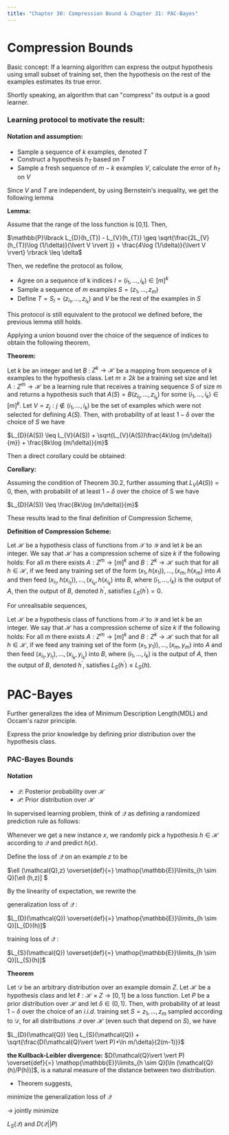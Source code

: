 ```yaml
---
title: "Chapter 30: Compression Bound & Chapter 31: PAC-Bayes"
---
```

# Compression Bounds

Basic concept:
If a learning algorithm can express the output hypothesis using small subset of training set, then the hypothesis on the rest of the examples estimates its true error.

Shortly speaking, an algorithm that can "compress" its output is a good learner.

### Learning protocol to motivate the result:

#### Notation and assumption:
* Sample a sequence of $\mathit{k}$ examples, denoted $\mathit{T}$
* Construct a hypothesis $\mathit{h}_{T}$ based on $\mathit{T}$
* Sample a fresh sequence of $m-k$ examples $V$, calculate the error of $\mathit{h}_{T}$ on $V$

Since $V$ and $T$ are independent, by using Bernstein's inequality, we get the following lemma

**Lemma:**

Assume that the range of the loss function is [0,1]. Then, 

$\mathbb{P}\lbrack L_{D}(h_{T}) - L_{V}(h_{T}) \geq \sqrt{\frac{2L_{V}(h_{T})\log (1/\delta)}{\lvert V \rvert }} + \frac{4\log (1/\delta)}{\lvert V \rvert}  \rbrack \leq \delta$

Then, we redefine the protocol as follow,
* Agree on a sequence of k indices $I = (i_{1},...,i_{k})\in [m]^{k}$
* Sample a sequence of $m$ examples $S = (z_{1},...,z_{m})$
* Define $T = S_{I} = (z_{i_{1}},...,z_{i_{k}})$ and $V$ be the rest of the examples in $S$

This protocol is still equivalent to the protocol we defined before, the previous lemma still holds.

Applying a union bouond over the choice of the sequence of indices to obtain the following theorem,

**Theorem:**

Let $k$ be an integer and let $B$ : $Z^{k} \to \mathcal{H}$ be a mapping from sequence of $k$ examples to the hypothesis class. Let $m \geq 2k$ be a training set size and let $A: Z^{m} \to \mathcal{H}$ be a learning rule that receives a training sequence $S$ of size $m$ and returns a hypothesis such that $A(S) = B(z_{i_{1}},...,z_{i_{k}})$ for some $(i_{1},...,i_{k})\in [m]^{k}$. Let $V = {z_{j}:j \not\in (i_{1},...,i_{k})}$ be the set of examples which were not selected for defining $A(S)$. Then, with probability of at least $1 - \delta$ over the choice of $S$ we have

$L_{D}(A(S)) \leq L_{V}(A(S)) + \sqrt{L_{V}(A(S))\frac{4k\log (m/\delta)}{m}} + \frac{8k\log (m/\delta)}{m}$

Then a direct corollary could be obtained:

**Corollary:**

Assuming the condition of Theorem 30.2, further assuming that $L_{V}(A(S)) = 0$, then, with probabilit of at least $1-\delta$ over the choice of S we have

$L_{D}(A(S)) \leq \frac{8k\log (m/\delta)}{m}$

These results lead to the final definition of Compression Scheme,

**Definition of Compression Scheme:**

Let $\mathcal{H}$ be a hypothesis class of functions from $\mathcal{X}$ to $\mathcal{Y}$ and let $k$ be an integer. We say that $\mathcal{H}$ has a compression scheme of size $k$ if the following holds:
For all $m$ there exists $A : Z^{m} \to [m]^{k}$ and $B : Z^{k} \to \mathcal{H}$ such that for all $h \in \mathcal{H}$, if we feed any training set of the form $(x_{1},h(x_{1})),...,(x_{m},h(x_{m})$ into $A$ and then feed $(x_{i_{1}},h(x_{i_{1}})),...,(x_{i_{k}},h(x_{i_{k}})$ into $B$, where $(i_{1},...,i_{k})$ is the output of $A$, then the output of $B$, denoted $h^\prime$, satisfies $L_{S}(h^\prime) = 0$.

For unrealisable sequences,

Let $\mathcal{H}$ be a hypothesis class of functions from $\mathcal{X}$ to $\mathcal{Y}$ and let $k$ be an integer. We say that $\mathcal{H}$ has a compression scheme of size $k$ if the following holds:
For all $m$ there exists $A : Z^{m} \to [m]^{k}$ and $B : Z^{k} \to \mathcal{H}$ such that for all $h \in \mathcal{H}$, if we feed any training set of the form $(x_{1},y_{1})),...,(x_{m},y_{m})$ into $A$ and then feed $(x_{i_{1}},y_{i_{1}}),...,(x_{i_{k}},y_{i_{k}})$ into $B$, where $(i_{1},...,i_{k})$ is the output of $A$, then the output of $B$, denoted $h^\prime$, satisfies $L_{S}(h^\prime) \leq L_{S}(h)$.


# PAC-Bayes

Further generalizes the idea of Minimum Description Length(MDL) and Occam's razor principle.

Express the prior knowledge by defining prior distribution over the hypothesis class.

### PAC-Bayes Bounds

#### Notation
* $\mathcal{Q}$: Posterior probability over $\mathcal{H}$
* $\mathcal{P}$: Prior distribution over $\mathcal{H}$

In supervised learning problem, think of $\mathcal{Q}$ as defining a randomized prediction rule as follows:

Whenever we get a new instance $x$, we randomly pick a hypothesis $h\in \mathcal{H}$ according to $\mathcal{Q}$ and predict $h(x)$.

Define the loss of $\mathcal{Q}$ on an example $z$ to be

$\ell (\mathcal{Q},z) \overset{def}{=} \mathop{\mathbb{E}}\limits_{h \sim Q}[\ell (h,z)] $

By the linearity of expectation, we rewrite the

generalization loss of $\mathcal{Q}$ :

$L_{D}(\mathcal{Q}) \overset{def}{=} \mathop{\mathbb{E}}\limits_{h \sim Q}[L_{D}(h)]$

training loss of $\mathcal{Q}$ :

$L_{S}(\mathcal{Q}) \overset{def}{=} \mathop{\mathbb{E}}\limits_{h \sim Q}[L_{S}(h)]$

**Theorem**

Let $\mathcal{D}$ be an arbitrary distribution over an example domain $Z$. Let $\mathcal{H}$ be a hypothesis class and let $\ell : \mathcal{H} \times Z \to [0,1]$ be a loss function. Let $P$ be a prior distribution over $\mathcal{H}$ and let $\delta \in (0,1)$. Then, with probability of at least $1-\delta$ over the choice of an $i.i.d.$ training set $S = {z_{1},...,z_{m}}$ sampled according to $\mathcal{D}$, for all distributions $\mathcal{Q}$ over $\mathcal{H}$ (even such that depend on $S$), we have

$L_{D}(\mathcal{Q}) \leq L_{S}(\mathcal{Q}) + \sqrt{\frac{D(\mathcal{Q}\vert \vert P)+\ln m/\delta}{2(m-1)}}$


**the Kullback-Leibler divergence:** $D(\mathcal{Q}\vert \vert P) \overset{def}{=} \mathop{\mathbb{E}}\limits_{h \sim Q}[\ln (\mathcal{Q}(h)/P(h))]$, is a natural measure of the distance between two distribution.

* Theorem suggests, 

minimize the generalization loss of $\mathcal{Q}$ 

$\to$ jointly minimize 

$L_{S}(\mathcal{Q})$ and $D(\mathcal{Q}\vert \vert P)$

